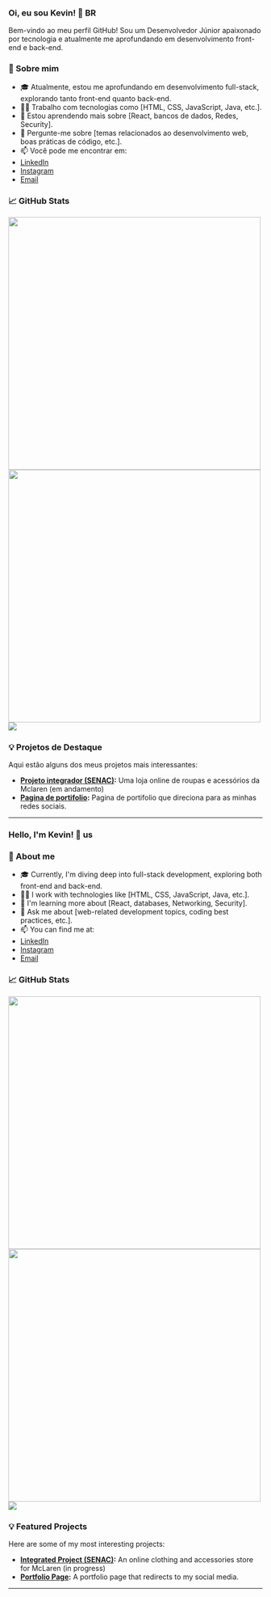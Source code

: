 ### Oi, eu sou Kevin! 👋 BR

Bem-vindo ao meu perfil GitHub! Sou um Desenvolvedor Júnior apaixonado por tecnologia e atualmente me aprofundando em desenvolvimento front-end e back-end.

### 🚀 Sobre mim

- 🎓 Atualmente, estou me aprofundando em desenvolvimento full-stack, explorando tanto front-end quanto back-end.
- 👨‍💻 Trabalho com tecnologias como [HTML, CSS, JavaScript, Java, etc.].
- 🌱 Estou aprendendo mais sobre [React, bancos de dados, Redes, Security].
- 💬 Pergunte-me sobre [temas relacionados ao desenvolvimento web, boas práticas de código, etc.].
- 📫 Você pode me encontrar em: 
- [LinkedIn](https://www.linkedin.com/in/kevin-capocecera/)
- [Instagram](https://www.instagram.com/kevin_cello/)
- [Email](kevin_pereira1999@hotmail.com)

### 📈 GitHub Stats


<img src ="https://github-readme-stats.vercel.app/api?username=KevinCapocecera&theme=tokyonight&show_icons=true&hide_border=false&count_private=false" width="500">
<img src ="https://github-readme-streak-stats.herokuapp.com/?user=KevinCapocecera&theme=tokyonight&hide_border=false" width="500">
<img src ="https://github-readme-stats.vercel.app/api/top-langs/?username=KevinCapocecera&theme=tokyonight&show_icons=true&hide_border=false&layout=compact" >

### 💡 Projetos de Destaque

Aqui estão alguns dos meus projetos mais interessantes:

- **[Projeto integrador (SENAC)](https://github.com/KevinCapocecera/projeto-integrador):** Uma loja online de roupas e acessórios da Mclaren (em andamento)
- **[Pagina de portifolio](https://github.com/KevinCapocecera/pagina-de-portifolio):** Pagina de portifolio que direciona para as minhas redes sociais.



---

### Hello, I'm Kevin! 👋 us


### 🚀 About me


- 🎓 Currently, I'm diving deep into full-stack development, exploring both front-end and back-end.
- 👨‍💻 I work with technologies like [HTML, CSS, JavaScript, Java, etc.].
- 🌱 I'm learning more about [React, databases, Networking, Security].
- 💬 Ask me about [web-related development topics, coding best practices, etc.].
- 📫 You can find me at:
- [LinkedIn](https://www.linkedin.com/in/kevin-capocecera/)
- [Instagram](https://www.instagram.com/kevin_cello/)
- [Email](kevin_pereira1999@hotmail.com)

### 📈 GitHub Stats


<img src ="https://github-readme-stats.vercel.app/api?username=KevinCapocecera&theme=tokyonight&show_icons=true&hide_border=false&count_private=false" width="500">
<img src ="https://github-readme-streak-stats.herokuapp.com/?user=KevinCapocecera&theme=tokyonight&hide_border=false" width="500">
<img src ="https://github-readme-stats.vercel.app/api/top-langs/?username=KevinCapocecera&theme=tokyonight&show_icons=true&hide_border=false&layout=compact" >

### 💡 Featured Projects


Here are some of my most interesting projects:


- **[Integrated Project (SENAC)](https://github.com/KevinCapocecera/projeto-integrador):** An online clothing and accessories store for McLaren (in progress)
- **[Portfolio Page](https://github.com/KevinCapocecera/pagina-de-portifolio):** A portfolio page that redirects to my social media.
---
